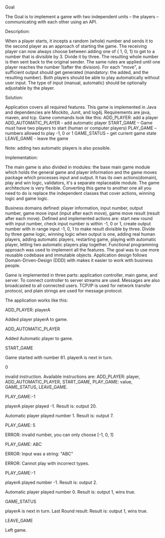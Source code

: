Goal

The Goal is to implement a game with two independent units – the players –
communicating with each other using an API.

Description:

When a player starts, it incepts a random (whole) number and sends it to the second
player as an approach of starting the game. The receiving player can now always choose
between adding one of { 1, 0, 1} to get to a number that is divisible by 3. Divide it by three. The
resulting whole number is then sent back to the original sender.
The same rules are applied until one player reaches the number 1(after the division).
For each "move", a sufficient output should get generated (mandatory: the added, and
the resulting number). 
Both players should be able to play automatically without user input. The
type of input (manual, automatic) should be optionally adjustable by the player.

Solution:

Application covers all required features. 
This game is implemented in Java and dependencies are Mockito, Junit, and log4j. 
Requirements are java, maven, and tcp. 
Game commands look like this:
ADD_PLAYER: add a player
ADD_AUTOMATIC_PLAYER - add automatic player
START_GAME – Game must have two players to start (human or computer players)
PLAY_GAME – numbers allowed to play -1, 0 or 1 
GAME_STATUS – get current game state 
LEAVE_GAME - leave the game

Note: adding two automatic players is also possible.

Implementation:

The main game is also divided in modules: the base main game module which holds the general game and player information and the game moves package which processes input and output. It has its own actions(domain), play and win logic, validators, it's a separate replaceable module. 
The game architecture is very flexible. Converting this game to another one all you need to do is replace the independent classes that cover actions, winning logic and game logic.

Business domains defined: player information, input number, output number, game move input (input after each move), game move result (result after each move).
Defined and implemented actions are: start new round with input number, check input number is within -1, 0 or 1, create output number with in range input -1, 0, 1 to make result divisible by three. Divide by three game logic, winning logic when output is one, adding real human players, adding automatic players, restarting game, playing with automatic player, letting two automatic players play together.
Functional programming approach was used to implement all the features. The goal was to use more reusable codebase and immutable objects. Application design follows Domain-Driven-Design (DDD) with makes it easier to work with business people.

Game is implemented in three parts: application controller, main game, and server. To connect controller to server streams are used. Messages are also broadcasted to all connected users. TCP/IP is used for network transfer protocol, and plain strings are used for message protocol.  

The application works like this:

ADD_PLAYER: playerA

Added player playerA to game.

ADD_AUTOMATIC_PLAYER

Added Automatic player to game.

START_GAME

Game started with number 61. playerA is next in turn.

0 

invalid instruction. Available instructions are: ADD_PLAYER: player, ADD_AUTOMATIC_PLAYER, START_GAME, PLAY_GAME: value, GAME_STATUS, LEAVE_GAME.

PLAY_GAME:-1

playerA player played -1. Result is: output 20.

Automatic player played number 1. Result is: output 7.

PLAY_GAME: 5

ERROR: invalid number, you can only choose [-1, 0, 1]

PLAY_GAME: ABC 

ERROR: Input was a string: "ABC"

ERROR: Cannot play with incorrect types.

PLAY_GAME:-1

playerA played number -1. Result is: output 2.

Automatic player played number 0. Result is: output 1, wins true.

GAME_STATUS

playerA is next in turn. Last Round result: Result is: output 1, wins true.

LEAVE_GAME

Left game.

